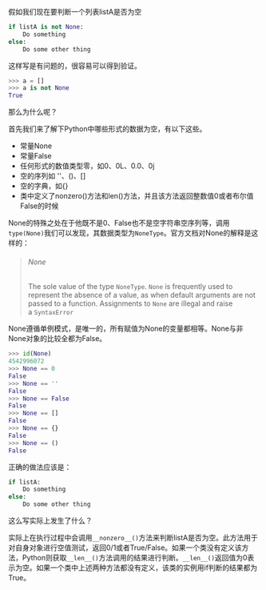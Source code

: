 假如我们现在要判断一个列表listA是否为空

```Python
if listA is not None:
    Do something
else:
    Do some other thing
```

这样写是有问题的，很容易可以得到验证。

```Python
>>> a = []
>>> a is not None
True
```

那么为什么呢？

首先我们来了解下Python中哪些形式的数据为空，有以下这些。

- 常量None
- 常量False
- 任何形式的数值类型零，如0、0L、0.0、0j
- 空的序列如 ''、()、[]
- 空的字典，如{}
- 类中定义了nonzero()方法和len()方法，并且该方法返回整数值0或者布尔值False的时候

None的特殊之处在于他既不是0、False也不是空字符串空序列等，调用`type(None)`我们可以发现，其数据类型为`NoneType`。官方文档对None的解释是这样的：

> ###### None
>
> The sole value of the type `NoneType`. `None` is frequently used to represent the absence of a value, as when default arguments are not passed to a function. Assignments to `None` are illegal and raise a `SyntaxError`

None遵循单例模式，是唯一的，所有赋值为None的变量都相等。None与非None对象的比较全都为False。

```Python
>>> id(None)
4542996072
>>> None == 0
False
>>> None == ''
False
>>> None == False
False
>>> None == []
False
>>> None == {}
False
>>> None == ()
False
```

正确的做法应该是：

```Python
if listA:
    Do something
else:
    Do some other thing
```

这么写实际上发生了什么？

实际上在执行过程中会调用`__nonzero__()`方法来判断listA是否为空。此方法用于对自身对象进行空值测试，返回0/1或者True/False。如果一个类没有定义该方法，Python则获取`__len__()`方法调用的结果进行判断。`__len__()`返回值为0表示为空。如果一个类中上述两种方法都没有定义，该类的实例用if判断的结果都为True。